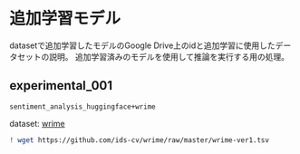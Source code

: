 # 追加学習モデル

datasetで追加学習したモデルのGoogle Drive上のidと追加学習に使用したデータセットの説明。
追加学習済みのモデルを使用して推論を実行する用の処理。

## experimental_001

`sentiment_analysis_huggingface+wrime`

dataset: [wrime](https://github.com/ids-cv/wrime)

```bash
! wget https://github.com/ids-cv/wrime/raw/master/wrime-ver1.tsv
```
